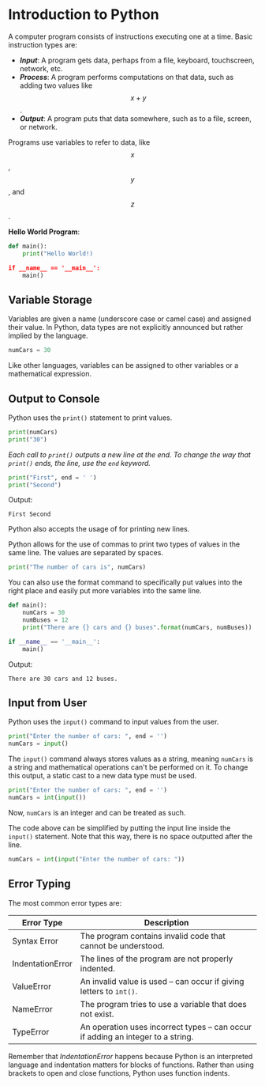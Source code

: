 # Introduction to Python

A computer program consists of instructions executing one at a time. Basic instruction types are:

* _**Input**_: A program gets data, perhaps from a file, keyboard, touchscreen, network, etc.
* _**Process**_: A program performs computations on that data, such as adding two values like $$x + y$$.
* _**Output**_: A program puts that data somewhere, such as to a file, screen, or network.

Programs use variables to refer to data, like $$x$$, $$y$$, and $$z$$.

**Hello World Program**:

```python
def main():
	print("Hello World!)

if __name__ == '__main__':
	main()
```

## Variable Storage

Variables are given a name (underscore case or camel case) and assigned their value. In Python, data types are not explicitly announced but rather implied by the language.

```python
numCars = 30
```

Like other languages, variables can be assigned to other variables or a mathematical expression.

## Output to Console

Python uses the `print()` statement to print values.

```python
print(numCars)
print("30")
```

_Each call to `print()` outputs a new line at the end. To change the way that `print()` ends, the line, use the `end` keyword._

```python
print("First", end = ' ')
print("Second")
```

Output:

```
First Second

```

Python also accepts the usage of  for printing new lines.

Python allows for the use of commas to print two types of values in the same line. The values are separated by spaces.

```python
print("The number of cars is", numCars)
```

You can also use the format command to specifically put values into the right place and easily put more variables into the same line.

```python
def main():
	numCars = 30
	numBuses = 12
	print("There are {} cars and {} buses".format(numCars, numBuses))

if __name__ == '__main__':
	main()
```

Output:

```
There are 30 cars and 12 buses.
```

## Input from User

Python uses the `input()` command to input values from the user.

```python
print("Enter the number of cars: ", end = '')
numCars = input()
```

The `input()` command always stores values as a string, meaning `numCars` is a string and mathematical operations can't be performed on it. To change this output, a static cast to a new data type must be used.

```python
print("Enter the number of cars: ", end = '')
numCars = int(input())
```

Now, `numCars` is an integer and can be treated as such.

The code above can be simplified by putting the input line inside the `input()` statement. Note that this way, there is no space outputted after the line.

```python
numCars = int(input("Enter the number of cars: "))
```

## Error Typing

The most common error types are:

| Error Type       | Description                                                                     |
| ---------------- | ------------------------------------------------------------------------------- |
| Syntax Error     | The program contains invalid code that cannot be understood.                    |
| IndentationError | The lines of the program are not properly indented.                             |
| ValueError       | An invalid value is used – can occur if giving letters to `int()`.              |
| NameError        | The program tries to use a variable that does not exist.                        |
| TypeError        | An operation uses incorrect types – can occur if adding an integer to a string. |

Remember that _IndentationError_ happens because Python is an interpreted language and indentation matters for blocks of functions. Rather than using brackets to open and close functions, Python uses function indents.
